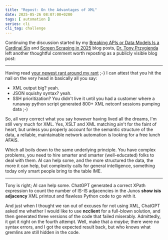 ```yaml
---
title: "Repost: On the Advantages of XML"
date: 2025-05-26 08:07:00+0200
tags: [ automation ]
series: cli
cli_tag: challenge
---
```

Continuing the discussion started by my [Breaking APIs or Data Models Is a Cardinal Sin](/2025/04/api-data-model-contract/) and  [Screen Scraping in 2025](/2025/05/screen-scraping-2025/) blog posts, [Dr. Tony Przygienda](https://www.linkedin.com/in/dr-tony-przygienda-018501/) left another thoughtful comment worth reposting as a publicly visible blog post:

---

Having read [your newest rant around my rant](/2025/05/screen-scraping-2025/) ;-} I can attest that you hit the nail on the very head in basically all you say:

* XML output big? yeah.
* JSON squishy syntax? yeah.
* SSH prioritization? You didn't live it until you had a customer where a runaway python script generated 800+ XML netconf sessions pumping data ;-)
<!--more-->
So, all very correct what you say _however_ having lived all the dreams, I'm still very much for XML. Yes, XSLT and XML matching ain't for the faint of heart, but unless you properly account for the semantic structure of the data, a reliable, maintainable network automation is looking for a free lunch AFAIS.

Which all boils down to the same underlying principle. You have complex problems, you need to hire smarter and smarter (well-educated) folks to deal with them. AI can help some, and the more structured the data, the more it can help, but complexity calls for general intelligence, something today only smart people bring to the table IME.

---

Tony is right; AI can help some. ChatGPT generated a correct XPath expression to count the number of IS-IS adjacencies in the  Junos **show isis adjacency** XML printout and flawless Python code to go with it.

And just when I thought we ran out of excuses for not using XML, ChatGPT asked me whether I would like to use **ncclient** for a full-blown solution, and then generated three versions of the code that failed miserably. Admittedly, it got it right on the fourth attempt. Well, make that a *maybe*; there were no syntax errors, and I got the expected result back, but who knows what gremlins are still hidden in the code.
